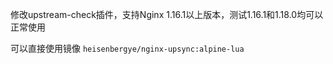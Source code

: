 修改upstream-check插件，支持Nginx 1.16.1以上版本，测试1.16.1和1.18.0均可以正常使用

可以直接使用镜像
`heisenbergye/nginx-upsync:alpine-lua`
